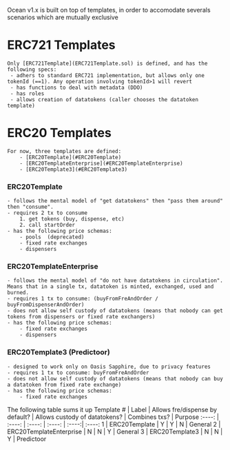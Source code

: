 Ocean v1.x is built on top of templates, in order to accomodate severals scenarios which are mutually exclusive


# ERC721 Templates
    Only [ERC721Template](ERC721Template.sol) is defined, and has the following specs:
     - adhers to standard ERC721 implementation, but allows only one tokenId (==1). Any operation involving tokenId>1 will revert
     - has functions to deal with metadata (DDO)
     - has roles
     - allows creation of datatokens (caller chooses the datatoken template)

# ERC20 Templates

    For now, three templates are defined:
        - [ERC20Template](#ERC20Template)
        - [ERC20TemplateEnterprise](#ERC20TemplateEnterprise)
        - [ERC20Template3](#ERC20Template3)

### ERC20Template
    - follows the mental model of "get datatokens" then "pass them around" then "consume".
    - requires 2 tx to consume 
        1. get tokens (buy, dispense, etc)
        2. call startOrder
    - has the following price schemas:
        - pools  (deprecated)
        - fixed rate exchanges
        - dispensers

### ERC20TemplateEnterprise
    - follows the mental model of "do not have datatokens in circulation". Means that in a single tx, datatoken is minted, exchanged, used and burned.
    - requires 1 tx to consume: (buyFromFreAndOrder / buyFromDispenserAndOrder)
    - does not allow self custody of datatokens (means that nobody can get tokens from dispensers or fixed rate exchangers)
    - has the following price schemas:
        - fixed rate exchanges
        - dispensers

### ERC20Template3  (Predictoor)
    - designed to work only on Oasis Sapphire, due to privacy features
    - requires 1 tx to consume: buyFromFreAndOrder
    - does not allow self custody of datatokens (means that nobody can buy a datatoken from fixed rate exchange)
    - has the following price schemas:
        - fixed rate exchanges
         

The following table sums it up
Template # | Label | Allows fre/dispense by default? | Allows custody of datatokens? | Combines txs? | Purpose
:----: | :----: | :----: | :----: | :----:| :----:
1 | ERC20Template | Y | Y | N | General
2 | ERC20TemplateEnterprise | N | N | Y | General
3 | ERC20Template3 | N | N | Y | Predictoor

